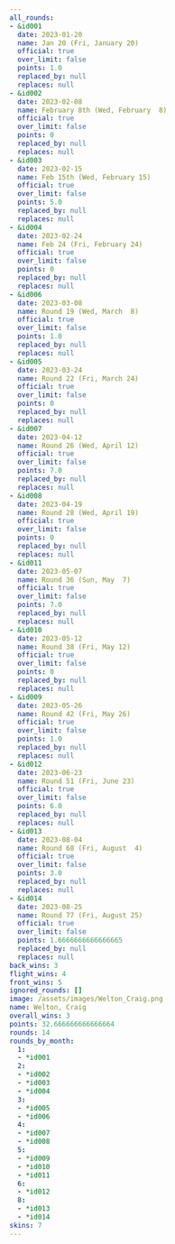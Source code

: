 ```yaml
---
all_rounds:
- &id001
  date: 2023-01-20
  name: Jan 20 (Fri, January 20)
  official: true
  over_limit: false
  points: 1.0
  replaced_by: null
  replaces: null
- &id002
  date: 2023-02-08
  name: February 8th (Wed, February  8)
  official: true
  over_limit: false
  points: 0
  replaced_by: null
  replaces: null
- &id003
  date: 2023-02-15
  name: Feb 15th (Wed, February 15)
  official: true
  over_limit: false
  points: 5.0
  replaced_by: null
  replaces: null
- &id004
  date: 2023-02-24
  name: Feb 24 (Fri, February 24)
  official: true
  over_limit: false
  points: 0
  replaced_by: null
  replaces: null
- &id006
  date: 2023-03-08
  name: Round 19 (Wed, March  8)
  official: true
  over_limit: false
  points: 1.0
  replaced_by: null
  replaces: null
- &id005
  date: 2023-03-24
  name: Round 22 (Fri, March 24)
  official: true
  over_limit: false
  points: 0
  replaced_by: null
  replaces: null
- &id007
  date: 2023-04-12
  name: Round 26 (Wed, April 12)
  official: true
  over_limit: false
  points: 7.0
  replaced_by: null
  replaces: null
- &id008
  date: 2023-04-19
  name: Round 28 (Wed, April 19)
  official: true
  over_limit: false
  points: 0
  replaced_by: null
  replaces: null
- &id011
  date: 2023-05-07
  name: Round 36 (Sun, May  7)
  official: true
  over_limit: false
  points: 7.0
  replaced_by: null
  replaces: null
- &id010
  date: 2023-05-12
  name: Round 38 (Fri, May 12)
  official: true
  over_limit: false
  points: 0
  replaced_by: null
  replaces: null
- &id009
  date: 2023-05-26
  name: Round 42 (Fri, May 26)
  official: true
  over_limit: false
  points: 1.0
  replaced_by: null
  replaces: null
- &id012
  date: 2023-06-23
  name: Round 51 (Fri, June 23)
  official: true
  over_limit: false
  points: 6.0
  replaced_by: null
  replaces: null
- &id013
  date: 2023-08-04
  name: Round 68 (Fri, August  4)
  official: true
  over_limit: false
  points: 3.0
  replaced_by: null
  replaces: null
- &id014
  date: 2023-08-25
  name: Round 77 (Fri, August 25)
  official: true
  over_limit: false
  points: 1.6666666666666665
  replaced_by: null
  replaces: null
back_wins: 3
flight_wins: 4
front_wins: 5
ignored_rounds: []
image: /assets/images/Welton_Craig.png
name: Welton, Craig
overall_wins: 3
points: 32.666666666666664
rounds: 14
rounds_by_month:
  1:
  - *id001
  2:
  - *id002
  - *id003
  - *id004
  3:
  - *id005
  - *id006
  4:
  - *id007
  - *id008
  5:
  - *id009
  - *id010
  - *id011
  6:
  - *id012
  8:
  - *id013
  - *id014
skins: 7
---
```

